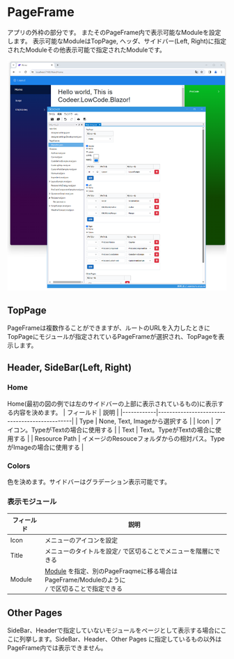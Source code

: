 # PageFrame
アプリの外枠の部分です。
またそのPageFrame内で表示可能なModuleを設定します。
表示可能なModuleはTopPage, ヘッダ、サイドバー(Left, Right)に指定されたModuleその他表示可能で指定されたModuleです。

<img src="images/pageframe.png">

## TopPage
PageFrameは複数作ることができますが、ルートのURLを入力したときにTopPageにモジュールが指定されているPageFrameが選択され、TopPageを表示します。

## Header, SideBar(Left, Right)
### Home
Home(最初の図の例では左のサイドバーの上部に表示されているもの)に表示する内容を決めます。
| フィールド      | 説明                                            |
|------------|-----------------------------------------------|
| Type       | None, Text, Imageから選択する                                 |
| Icon      | アイコン。TypeがTextの場合に使用する       |
| Text      | Text。TypeがTextの場合に使用する       |
| Resource Path     | イメージのResouceフォルダからの相対パス。TypeがImageの場合に使用する                                           |

### Colors
色を決めます。サイドバーはグラデーション表示可能です。

### 表示モジュール
| フィールド      | 説明                                            |
|------------|-----------------------------------------------|
| Icon       | メニューのアイコンを設定                                  |
| Title      | メニューのタイトルを設定`/` で区切ることでメニューを階層にできる       |
| Module     | [Module](module.md) を指定、別のPageFraqmeに移る場合はPageFrame/Moduleのように<br/>`/` で区切ることで指定できる                       |

## Other Pages
SideBar、Headerで指定していないモジュールをページとして表示する場合にここに列挙します。SideBar、Header、Other Pages に指定しているもの以外はPageFrame内では表示できません。
